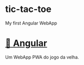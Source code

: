 # tic-tac-toe
My first Angular WebApp

<h1>
    <a href="https://angular.io/docs">🔗 Angular</a>
</h1>
<p>Um WebApp PWA do jogo da velha.</p>

#
